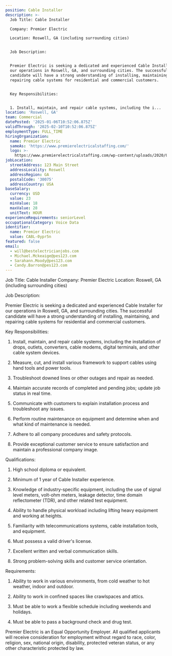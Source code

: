 ```yaml
---
position: Cable Installer
description: >-
  Job Title: Cable Installer

  Company: Premier Electric

  Location: Roswell, GA (including surrounding cities)


  Job Description:


  Premier Electric is seeking a dedicated and experienced Cable Installer for
  our operations in Roswell, GA, and surrounding cities. The successful
  candidate will have a strong understanding of installing, maintaining, and
  repairing cable systems for residential and commercial customers. 


  Key Responsibilities:


  1. Install, maintain, and repair cable systems, including the i...
location: 'Roswell, GA'
team: Commercial
datePosted: '2025-01-06T10:52:06.875Z'
validThrough: '2025-02-10T10:52:06.875Z'
employmentType: FULL_TIME
hiringOrganization:
  name: Premier Electric
  sameAs: 'https://www.premierelectricalstaffing.com/'
  logo: >-
    https://www.premierelectricalstaffing.com/wp-content/uploads/2020/05/Premier-Electrical-Staffing-logo.png
jobLocation:
  streetAddress: 123 Main Street
  addressLocality: Roswell
  addressRegion: GA
  postalCode: '30075'
  addressCountry: USA
baseSalary:
  currency: USD
  value: 23
  minValue: 18
  maxValue: 28
  unitText: HOUR
experienceRequirements: seniorLevel
occupationalCategory: Voice Data
identifier:
  name: Premier Electric
  value: CABL-0ypr5n
featured: false
email:
  - will@bestelectricianjobs.com
  - Michael.Mckeaige@pes123.com
  - Sarahann.Moody@pes123.com
  - Candy.Barron@pes123.com
---
```




Job Title: Cable Installer
Company: Premier Electric
Location: Roswell, GA (including surrounding cities)

Job Description:

Premier Electric is seeking a dedicated and experienced Cable Installer for our operations in Roswell, GA, and surrounding cities. The successful candidate will have a strong understanding of installing, maintaining, and repairing cable systems for residential and commercial customers. 

Key Responsibilities:

1. Install, maintain, and repair cable systems, including the installation of drops, outlets, converters, cable modems, digital terminals, and other cable system devices.
  
2. Measure, cut, and install various framework to support cables using hand tools and power tools.
  
3. Troubleshoot downed lines or other outages and repair as needed.
  
4. Maintain accurate records of completed and pending jobs; update job status in real time.
  
5. Communicate with customers to explain installation process and troubleshoot any issues.
  
6. Perform routine maintenance on equipment and determine when and what kind of maintenance is needed.
  
7. Adhere to all company procedures and safety protocols.
  
8. Provide exceptional customer service to ensure satisfaction and maintain a professional company image.

Qualifications:

1. High school diploma or equivalent.
  
2. Minimum of 1 year of Cable Installer experience.
  
3. Knowledge of industry-specific equipment, including the use of signal level meters, volt-ohm meters, leakage detector, time domain reflectometer (TDR), and other related test equipment.
  
4. Ability to handle physical workload including lifting heavy equipment and working at heights.
  
5. Familiarity with telecommunications systems, cable installation tools, and equipment.
  
6. Must possess a valid driver's license.
  
7. Excellent written and verbal communication skills.
  
8. Strong problem-solving skills and customer service orientation.

Requirements:

1. Ability to work in various environments, from cold weather to hot weather, indoor and outdoor.
  
2. Ability to work in confined spaces like crawlspaces and attics.
  
3. Must be able to work a flexible schedule including weekends and holidays.
  
4. Must be able to pass a background check and drug test.

Premier Electric is an Equal Opportunity Employer. All qualified applicants will receive consideration for employment without regard to race, color, religion, sex, national origin, disability, protected veteran status, or any other characteristic protected by law.
